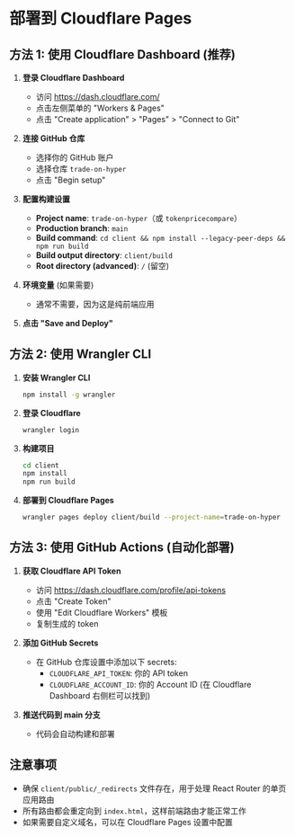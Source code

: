 # 部署到 Cloudflare Pages

## 方法 1: 使用 Cloudflare Dashboard (推荐)

1. **登录 Cloudflare Dashboard**
   - 访问 https://dash.cloudflare.com/
   - 点击左侧菜单的 "Workers & Pages"
   - 点击 "Create application" > "Pages" > "Connect to Git"

2. **连接 GitHub 仓库**
   - 选择你的 GitHub 账户
   - 选择仓库 `trade-on-hyper`
   - 点击 "Begin setup"

3. **配置构建设置**
   - **Project name**: `trade-on-hyper`（或 `tokenpricecompare`）
   - **Production branch**: `main`
   - **Build command**: `cd client && npm install --legacy-peer-deps && npm run build`
   - **Build output directory**: `client/build`
   - **Root directory (advanced)**: `/` (留空)

4. **环境变量** (如果需要)
   - 通常不需要，因为这是纯前端应用

5. **点击 "Save and Deploy"**

## 方法 2: 使用 Wrangler CLI

1. **安装 Wrangler CLI**
   ```bash
   npm install -g wrangler
   ```

2. **登录 Cloudflare**
   ```bash
   wrangler login
   ```

3. **构建项目**
   ```bash
   cd client
   npm install
   npm run build
   ```

4. **部署到 Cloudflare Pages**
   ```bash
   wrangler pages deploy client/build --project-name=trade-on-hyper
   ```

## 方法 3: 使用 GitHub Actions (自动化部署)

1. **获取 Cloudflare API Token**
   - 访问 https://dash.cloudflare.com/profile/api-tokens
   - 点击 "Create Token"
   - 使用 "Edit Cloudflare Workers" 模板
   - 复制生成的 token

2. **添加 GitHub Secrets**
   - 在 GitHub 仓库设置中添加以下 secrets:
     - `CLOUDFLARE_API_TOKEN`: 你的 API token
     - `CLOUDFLARE_ACCOUNT_ID`: 你的 Account ID (在 Cloudflare Dashboard 右侧栏可以找到)

3. **推送代码到 main 分支**
   - 代码会自动构建和部署

## 注意事项

- 确保 `client/public/_redirects` 文件存在，用于处理 React Router 的单页应用路由
- 所有路由都会重定向到 `index.html`，这样前端路由才能正常工作
- 如果需要自定义域名，可以在 Cloudflare Pages 设置中配置


